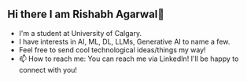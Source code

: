 ## Hi there I am Rishabh Agarwal👋

* I'm a student at University of Calgary.
* I have interests in AI, ML, DL, LLMs, Generative AI to name a few.
* Feel free to send cool technological ideas/things my way!
* 📫 How to reach me: You can reach me via LinkedIn! I'll be happy to connect with you!

<!--
**GodRishUniverse/GodRishUniverse** is a ✨ _special_ ✨ repository because its `README.md` (this file) appears on your GitHub profile.

Here are some ideas to get you started:

- 🔭 I’m currently working on ...
- 🌱 I’m currently learning ...
- 👯 I’m looking to collaborate on ...
- 🤔 I’m looking for help with ...
- 💬 Ask me about ...
- 📫 How to reach me: ...
- 😄 Pronouns: ...
- ⚡ Fun fact: ...
-->
